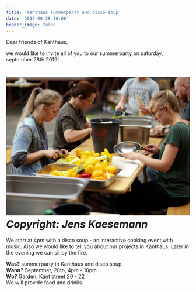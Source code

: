 ```yaml
---
title: 'Kanthaus summerparty and disco soup'
date: '2019-09-28 16:00'
header_image: false
---
```


Dear friends of Kanthaus,

we would like to invite all of you to our summerparty on saturday, september 28th 2019!

![Schnippelparty](Schnippelparty_fs_Festival_2019.jpg)
_Copyright: Jens Kaesemann_
===

We start at 4pm with a disco soup - an interactive cooking event with music. Also we would like to tell you about our projects in Kanthaus. Later in the evening we can sit by the fire.


**Was?** summerparty in Kanthaus and disco soup<br>
**Wann?** September, 28th, 4pm - 10pm <br>
**Wo?** Garden, Kant street 20 - 22 <br>
We will provide food and drinks. <br>





